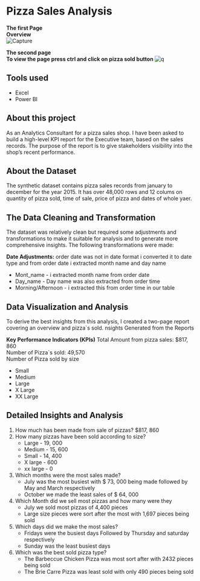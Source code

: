 # Pizza Sales Analysis  
**The first Page**   
**Overview**  
![Capture](https://github.com/user-attachments/assets/236dff8d-04d5-433b-bac1-df4a7a27534f)

**The second page**  
**To view the page press ctrl and click on pizza sold button**
![q](https://github.com/user-attachments/assets/6950c48e-dbdc-4805-9c38-ce702e3908dc)


## Tools used
- Excel
- Power BI  
## About this project  
As an Analytics Consultant for a pizza sales shop. I have been asked to build a high-level KPI report for the Executive team, based on the sales records. The purpose of the report is to give stakeholders visibility into the shop’s recent performance.  

## About the Dataset  
The synthetic dataset contains pizza sales records from january to december for the year 2015. It has over 48,000 rows and 12 colums on quantity of pizza sold, time of sale, price of pizza and dates of whole yaer.

## The Data Cleaning and Transformation
The dataset was relatively clean but required some adjustments and transformations to make it suitable for analysis and to generate more comprehensive insights. The following transformations were made:

**Date Adjustments:** order date was not in date format i converted it to date type and from order date i extracted month name and day name
- Mont_name - i extracted month name from order date
- Day_name - Day name was also extracted from order time
- Morning/Afternoon - i extracted this from order time in our table 

## Data Visualization and Analysis
To derive the best insights from this analysis, I created a two-page report covering an overview and pizza`s sold.
nsights Generated from the Reports

**Key Performance Indicators (KPIs)**
Total Amount from pizza sales: $817, 860  
Number of Pizza`s sold: 49,570  
Number of Pizza sold by size  
 - Small 
 - Medium 
 - Large 
 - X Large  
 - XX Large 

## Detailed Insights and Analysis
1. How much has been made from sale of pizzas? $817, 860
2. How many pizzas have been sold according to size?
   - Large - 19, 000
   - Medium - 15, 600
   - Small - 14, 400
   - X large - 600
   - xx large - 0
3. Which months were the most sales made?
   - July was the most busiest with $ 73, 000 being made followed by May and March respectively
   - October we made the least sales of $ 64, 000
4. Which Month did we sell most pizzas and how many were they
   - July we sold most pizzas of 4,400 pieces
   - Large size pieces were sort after the most with 1,697 pieces being sold
5. Which days did we make the most sales?
    - Fridays were the busiest days Followed by Thursday and saturday respectively
    - Sunday was the least busiest days
6. Which was the best sold pizza type?
    - The Barbeccue Chicken Pizza was most sort after with 2432 pieces being sold
    - The Brie Carre Pizza was least sold with only 490 pieces being sold

